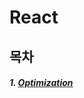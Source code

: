 # React



## 목차

##### 1. [Optimization](https://github.com/ejlieb/TmaxStudy/tree/master/React/Optimization)


